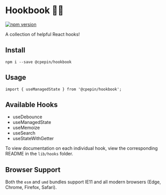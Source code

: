 # Hookbook 👨‍🍳
[![npm version](https://badge.fury.io/js/%40cpepin%2Fhookbook.svg)](https://badge.fury.io/js/%40cpepin%2Fhookbook)

A collection of helpful React hooks!

## Install
```
npm i --save @cpepin/hookbook
```

## Usage
```
import { useManagedState } from '@cpepin/hookbook';
```

## Available Hooks
* useDebounce
* useManagedState
* useMemoize
* useSearch
* useStateWithGetter

To view documentation on each individual hook, view the corresponding README in the `lib/hooks` folder.

## Browser Support
Both the `esm` and `umd` bundles support IE11 and all modern browsers (Edge, Chrome, Firefox, Safari).
